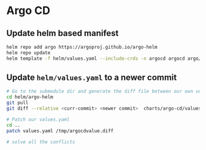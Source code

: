 # Argo CD

## Update helm based manifest

```bash
helm repo add argo https://argoproj.github.io/argo-helm
helm repo update
helm template -f helm/values.yaml --include-crds -n argocd argocd argo/argo-cd > generated.yaml
```

## Update `helm/values.yaml` to a newer commit

```bash
# Go to the submodule dir and generate the diff file between our own version and the latest version
cd helm/argo-helm
git pull
git diff --relative <curr-commit> <newer commit>  charts/argo-cd/values.yaml > /tmp/argocdvalue.diff

# Patch our values.yaml
cd ..
patch values.yaml /tmp/argocdvalue.diff

# solve all the conflicts
```
